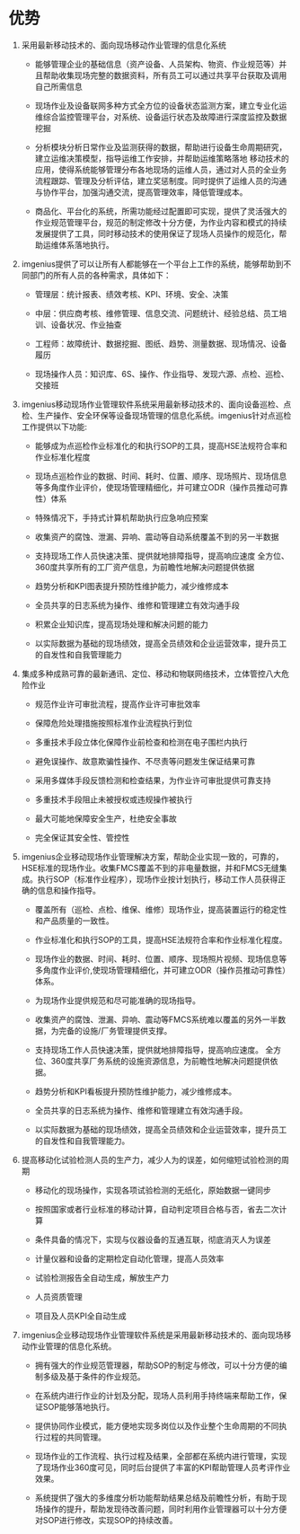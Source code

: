 # 优势

1. 采用最新移动技术的、面向现场移动作业管理的信息化系统

    * 能够管理企业的基础信息（资产设备、人员架构、物资、作业规范等）并且帮助收集现场完整的数据资料，所有员工可以通过共享平台获取及调用自己所需信息

    * 现场作业及设备联网多种方式全方位的设备状态监测方案，建立专业化运维综合监控管理平台，对系统、设备运行状态及故障进行深度监控及数据挖掘

    * 分析模块分析日常作业及监测获得的数据，帮助进行设备生命周期研究，建立运维决策模型，指导运维工作安排，并帮助运维策略落地
    移动技术的应用，使得系统能够管理分布各地现场的运维人员，通过对人员的全业务流程跟踪、管理及分析评估，建立奖惩制度。同时提供了运维人员的沟通与协作平台，加强沟通交流，提高管理效率，降低管理成本。

    * 商品化、平台化的系统，所需功能经过配置即可实现，提供了灵活强大的作业规范管理平台，规范的制定修改十分方便，为作业内容和模式的持续发展提供了工具，同时移动技术的使用保证了现场人员操作的规范化，帮助运维体系落地执行。

2. imgenius提供了可以让所有人都能够在一个平台上工作的系统，能够帮助到不同部门的所有人员的各种需求，具体如下：

    * 管理层：统计报表、绩效考核、KPI、环境、安全、决策

    * 中层：供应商考核、维修管理、信息交流、问题统计、经验总结、员工培训、设备状况、作业抽查

    * 工程师：故障统计、数据挖掘、图纸、趋势、测量数据、现场情况、设备履历

    * 现场操作人员：知识库、6S、操作、作业指导、发现六源、点检、巡检、交接班

3. imgenius移动现场作业管理软件系统采用最新移动技术的、面向设备巡检、点检、生产操作、安全环保等设备现场管理的信息化系统。imgenius针对点巡检工作提供以下功能:

    * 能够成为点巡检作业标准化的和执行SOP的工具，提高HSE法规符合率和作业标准化程度

    * 现场点巡检作业的数据、时间、耗时、位置、顺序、现场照片、现场信息等多角度作业评价，使现场管理精细化，并可建立ODR（操作员推动可靠性）体系

    * 特殊情况下，手持式计算机帮助执行应急响应预案

    * 收集资产的腐蚀、泄漏、异响、震动等自动系统覆盖不到的另一半数据

    * 支持现场工作人员快速决策、提供就地排障指导，提高响应速度
    全方位、360度共享所有的工厂资产信息，为前瞻性地解决问题提供依据

    * 趋势分析和KPI图表提升预防性维护能力，减少维修成本

    * 全员共享的日志系统为操作、维修和管理建立有效沟通手段

    * 积累企业知识库，提高现场处理和解决问题的能力

    * 以实际数据为基础的现场绩效，提高全员绩效和企业运营效率，提升员工的自发性和自我管理能力

4. 集成多种成熟可靠的最新通讯、定位、移动和物联网络技术，立体管控八大危险作业

    * 规范作业许可审批流程，提高作业许可审批效率

    * 保障危险处理措施按照标准作业流程执行到位

    * 多重技术手段立体化保障作业前检查和检测在电子围栏内执行

    * 避免误操作、故意欺骗性操作、不尽责等问题发生保证结果可靠

    * 采用多媒体手段反馈检测和检查结果，为作业许可审批提供可靠支持

    * 多重技术手段阻止未被授权或违规操作被执行

    * 最大可能地保障安全生产，杜绝安全事故

    * 完全保证其安全性、管控性

5. imgenius企业移动现场作业管理解决方案，帮助企业实现一致的，可靠的，HSE标准的现场作业。收集FMCS覆盖不到的非电量数据，并和FMCS无缝集成。执行SOP（标准作业程序），现场作业按计划执行，移动工作人员获得正确的信息和操作指导。

    * 覆盖所有（巡检、点检、维保、维修）现场作业，提高装置运行的稳定性和产品质量的一致性。

    * 作业标准化和执行SOP的工具，提高HSE法规符合率和作业标准化程度。

    * 现场作业的数据、时间、耗时、位置、顺序、现场照片视频、现场信息等多角度作业评价,使现场管理精细化，并可建立ODR（操作员推动可靠性）体系。

    * 为现场作业提供规范和尽可能准确的现场指导。

    * 收集资产的腐蚀、泄漏、异响、震动等FMCS系统难以覆盖的另外一半数据，为完备的设施/厂务管理提供支撑。

    * 支持现场工作人员快速决策，提供就地排障指导，提高响应速度。
    全方位、360度共享厂务系统的设施资源信息，为前瞻性地解决问题提供依据。

    * 趋势分析和KPI看板提升预防性维护能力，减少维修成本。

    * 全员共享的日志系统为操作、维修和管理建立有效沟通手段。

    * 以实际数据为基础的现场绩效，提高全员绩效和企业运营效率，提升员工的自发性和自我管理能力。

6. 提高移动化试验检测人员的生产力，减少人为的误差，如何缩短试验检测的周期

    * 移动化的现场操作，实现各项试验检测的无纸化，原始数据一键同步

    * 按照国家或者行业标准的移动计算，自动判定项目合格与否，省去二次计算

    * 条件具备的情况下，实现与仪器设备的互通互联，彻底消灭人为误差

    * 计量仪器和设备的定期检定自动化管理，提高人员效率

    * 试验检测报告全自动生成，解放生产力

    * 人员资质管理

    * 项目及人员KPI全自动生成

7. imgenius企业移动现场作业管理软件系统是采用最新移动技术的、面向现场移动作业管理的信息化系统。

    * 拥有强大的作业规范管理器，帮助SOP的制定与修改，可以十分方便的编制多级及基于条件的作业规范。

    * 在系统内进行作业的计划及分配，现场人员利用手持终端来帮助工作，保证SOP能够落地执行。

    * 提供协同作业模式，能方便地实现多岗位以及作业整个生命周期的不同执行过程的共同管理。

    * 现场作业的工作流程、执行过程及结果，全部都在系统内进行管理，实现了现场作业360度可见，同时后台提供了丰富的KPI帮助管理人员考评作业效果。

    * 系统提供了强大的多维度分析功能帮助结果总结及前瞻性分析，有助于现场操作的提升，帮助发现待改善问题，同时利用作业管理器可以十分方便对SOP进行修改，实现SOP的持续改善。